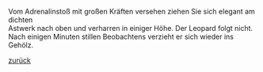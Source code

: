 Vom Adrenalinstoß mit großen Kräften versehen ziehen Sie sich elegant am dichten  
Astwerk nach oben und verharren in einiger Höhe. Der Leopard folgt nicht.
Nach einigen Minuten stillen Beobachtens verzieht er sich wieder ins Gehölz.

[zurück](../../gefahr.md)

